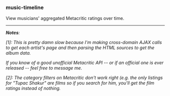 ### music-timeline
View musicians' aggregated Metacritic ratings over time.

***
*__Notes__:*

*[1]: This is pretty damn slow because I'm making cross-domain AJAX calls to get each artist's page and then parsing the HTML sources to get the album data.*

*If you know of a good unofficial Metacritic API -- or if an official one is ever released -- feel free to message me.*

*[2]: The category filters on Metacritic don't work right (e.g. the only listings for "Tupac Shakur" are films so if you search for him, you'll get the film ratings instead of nothing.*
